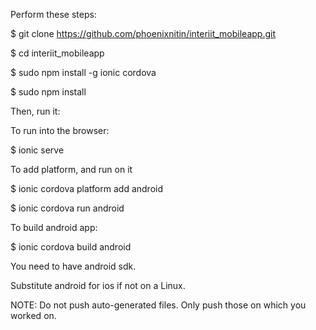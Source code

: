 Perform these steps:

$ git clone https://github.com/phoenixnitin/interiit_mobileapp.git

$ cd interiit_mobileapp

$ sudo npm install -g ionic cordova

$ sudo npm install

Then, run it:

To run into the browser:

$ ionic serve

To add platform, and run on it

$ ionic cordova platform add android

$ ionic cordova run android

To build android app:

$ ionic cordova build android

You need to have android sdk.

Substitute android for ios if not on a Linux.

NOTE: Do not push auto-generated files. Only push those on which you worked on.
